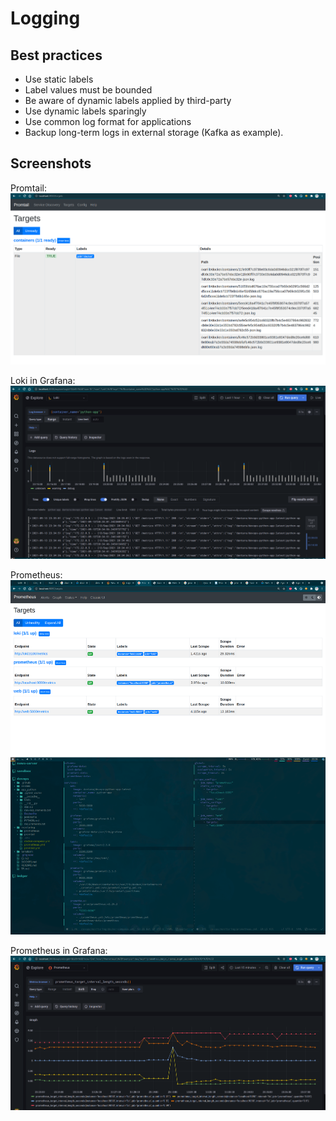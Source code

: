 # Logging

## Best practices
- Use static labels
- Label values must be bounded
- Be aware of dynamic labels applied by third-party
- Use dynamic labels sparingly
- Use common log format for applications
- Backup long-term logs in external storage (Kafka as example).

## Screenshots
Promtail:
![](./images/promtail.png)

Loki in Grafana:
![](./images/loki.png)

Prometheus:
![](./images/prometheus2.png)

Prometheus in Grafana:
![](./images/prometheus.png)
